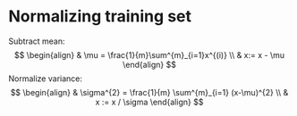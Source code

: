 
# Normalizing training set

Subtract mean:
$$
\begin{align}
& \mu = \frac{1}{m}\sum^{m}_{i=1}x^{(i)}  \\
& x:= x - \mu
\end{align}
$$
Normalize variance:
$$
\begin{align}
& \sigma^{2} = \frac{1}{m} \sum^{m}_{i=1} (x-\mu)^{2}  \\
& x := x / \sigma
\end{align}
$$

